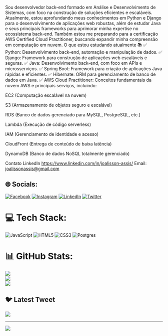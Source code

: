 Sou desenvolvedor back-end formado em Análise e Desenvolvimento de Sistemas, com foco na construção de soluções eficientes e escaláveis. Atualmente, estou aprofundando meus conhecimentos em Python e Django para o desenvolvimento de aplicações web robustas, além de estudar Java e seus principais frameworks para aprimorar minha expertise no ecossistema back-end. Também estou me preparando para a certificação AWS Certified Cloud Practitioner, buscando expandir minha compreensão em computação em nuvem.
O que estou estudando atualmente 📚
✅ Python: Desenvolvimento back-end, automação e manipulação de dados.
✅ Django: Framework para construção de aplicações web escaláveis e seguras.
✅ Java: Desenvolvimento back-end, com foco em APIs e microsserviços.
✅ Spring Boot: Framework para criação de aplicações Java rápidas e eficientes.
✅ Hibernate: ORM para gerenciamento de banco de dados em Java.
✅ AWS Cloud Practitioner: Conceitos fundamentais da nuvem AWS e principais serviços, incluindo:

EC2 (Computação escalável na nuvem)

S3 (Armazenamento de objetos seguro e escalável)

RDS (Banco de dados gerenciado para MySQL, PostgreSQL, etc.)

Lambda (Execução de código serverless)

IAM (Gerenciamento de identidade e acesso)

CloudFront (Entrega de conteúdo de baixa latência)

DynamoDB (Banco de dados NoSQL totalmente gerenciado)

Contato
LinkedIn 
https://www.linkedin.com/in/joalisson-assis/
Email: joalissonassis@gmail.com


## 🌐 Socials:
[![Facebook](https://img.shields.io/badge/Facebook-%231877F2.svg?logo=Facebook&logoColor=white)](https://facebook.com/joalissonassis) [![Instagram](https://img.shields.io/badge/Instagram-%23E4405F.svg?logo=Instagram&logoColor=white)](https://instagram.com/joalisson.assis) [![LinkedIn](https://img.shields.io/badge/LinkedIn-%230077B5.svg?logo=linkedin&logoColor=white)](https://linkedin.com/in/joalisson-assis) [![Twitter](https://img.shields.io/badge/Twitter-%231DA1F2.svg?logo=Twitter&logoColor=white)](https://twitter.com/@joalissonassis) 

# 💻 Tech Stack:
![JavaScript](https://img.shields.io/badge/javascript-%23323330.svg?style=for-the-badge&logo=javascript&logoColor=%23F7DF1E) ![HTML5](https://img.shields.io/badge/html5-%23E34F26.svg?style=for-the-badge&logo=html5&logoColor=white) ![CSS3](https://img.shields.io/badge/css3-%231572B6.svg?style=for-the-badge&logo=css3&logoColor=white) ![Postgres](https://img.shields.io/badge/postgres-%23316192.svg?style=for-the-badge&logo=postgresql&logoColor=white)
# 📊 GitHub Stats:
![](https://github-readme-stats.vercel.app/api?username=joalissonassis&theme=merko&hide_border=false&include_all_commits=true&count_private=true)<br/>
![](https://github-readme-streak-stats.herokuapp.com/?user=joalissonassis&theme=merko&hide_border=false)<br/>
![](https://github-readme-stats.vercel.app/api/top-langs/?username=joalissonassis&theme=merko&hide_border=false&include_all_commits=true&count_private=true&layout=compact)

## 🐦 Latest Tweet
[![](https://gtce.itsvg.in/api?username=@joalissonassis)](https://github.com/VishwaGauravIn/github-twitter-card-embed)

---
[![](https://visitcount.itsvg.in/api?id=joalissonassis&icon=2&color=0)](https://visitcount.itsvg.in)

<!-- Proudly created with GPRM ( https://gprm.itsvg.in ) -->
